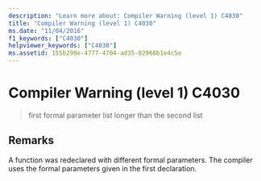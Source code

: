 ```yaml
---
description: "Learn more about: Compiler Warning (level 1) C4030"
title: "Compiler Warning (level 1) C4030"
ms.date: "11/04/2016"
f1_keywords: ["C4030"]
helpviewer_keywords: ["C4030"]
ms.assetid: 155b290e-4777-4704-ad35-02968b1e4c5e
---
```

# Compiler Warning (level 1) C4030

> first formal parameter list longer than the second list

## Remarks

A function was redeclared with different formal parameters. The compiler uses the formal parameters given in the first declaration.
